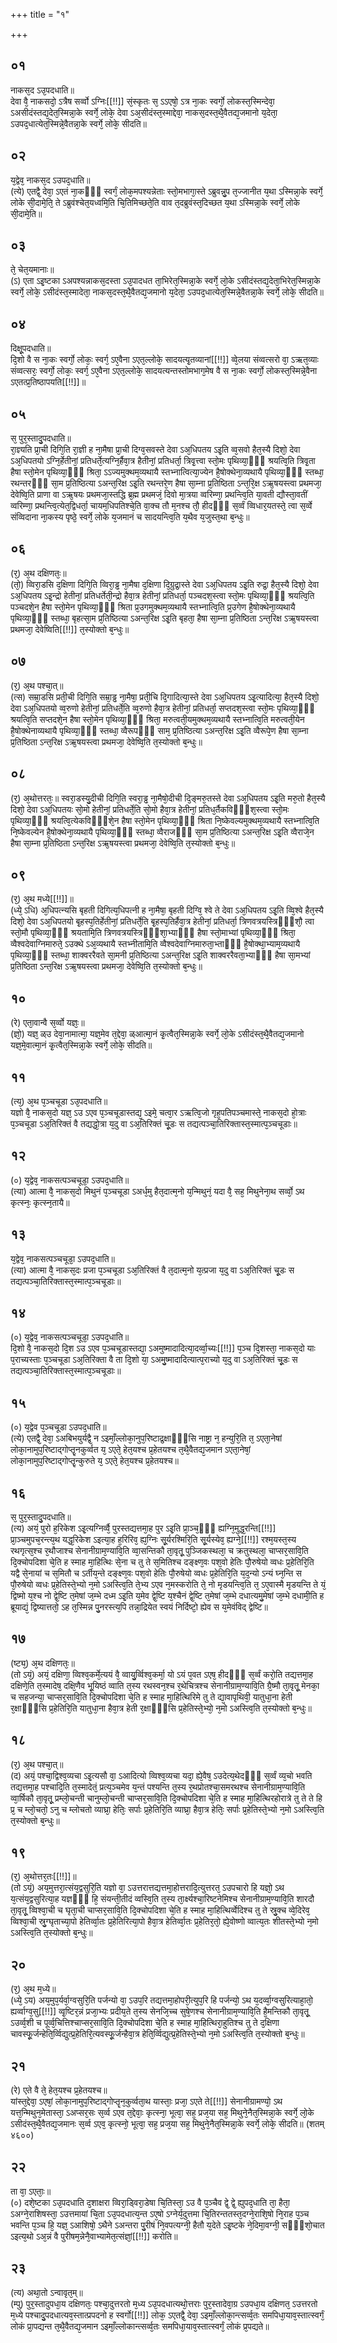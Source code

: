 +++
title = "१"

+++
## ०१
नाकस᳘द ऽउ᳘पदधाति॥  
देवा वै᳘ नाकसदो᳘ ऽत्रैष सर्व्वो ऽग्निः[[!!]] सं᳘स्कृतः स᳘ ऽऽएषो᳘ ऽत्र ना᳘कः स्वर्गो᳘ लोकस्त᳘स्मिन्देवा᳘ ऽअसीदंस्तद्य᳘देत᳘स्मिन्ना᳘के स्वर्गे᳘ लोके᳘ देवा ऽअ᳘सीदंस्त᳘स्माद्देवा᳘ नाकस᳘दस्त᳘थै᳘वैतद्य᳘जमानो य᳘देता᳘ ऽउपद᳘धात्येत᳘स्मिन्ने᳘वैतन्ना᳘के स्वर्गे᳘ लोके᳘ सीदति॥  
## ०२
य᳘द्वेव᳘ नाकस᳘द ऽउपद᳘धाति॥  
(त्ये) एतद्वै᳘ देवा᳘ ऽएतं ना᳘कᳫँ᳭ स्वर्गं᳘ लोक᳘मपश्यन्नेताः स्तो᳘मभागा᳘स्ते ऽब्रुवन्नु᳘प त᳘ज्जानीत य᳘था ऽस्मिन्ना᳘के स्वर्गे᳘ लोके सी᳘दामे᳘ति᳘ ते ऽब्रुवंश्चेत᳘यध्वमि᳘ति चि᳘तिमिच्छते᳘ति वाव त᳘दब्रुवंस्त᳘दिच्छत य᳘था ऽस्मिन्ना᳘के स्वर्गे᳘ लोके सी᳘दामे᳘ति॥  
## ०३
ते᳘ चेत᳘यमानाः॥  
(ऽ) एता ऽइ᳘ष्टका ऽअपश्यन्नाकस᳘दस्ता ऽउ᳘पादधत ता᳘भिरेत᳘स्मिन्ना᳘के स्वर्गे᳘ लो᳘के ऽसीदंस्तद्य᳘देता᳘भिरेत᳘स्मिन्ना᳘के स्वर्गे᳘ लोके᳘ ऽसीदंस्त᳘स्मादेता᳘ नाकस᳘दस्त᳘थै᳘वैतद्य᳘जमानो य᳘देता᳘ ऽउपद᳘धात्येत᳘स्मिन्ने᳘वैतन्ना᳘के स्वर्गे᳘ लोके᳘ सीदति॥  
## ०४
दिक्षू᳘पदधाति॥  
दि᳘शो वै स ना᳘कः स्वर्गो᳘ लोकः᳘ स्वर्ग᳘ ऽए᳘वैना ऽएत᳘ल्लोके᳘ सादयत्यृ᳘तव्यानां[[!!]] व्वे᳘लया संव्वत्सरो वा᳘ ऽऋत᳘व्याः संव्वत्सरः᳘ स्वर्गो᳘ लोकः᳘ स्वर्ग᳘ ऽए᳘वैना ऽएत᳘ल्लोके᳘ सादयत्यन्तस्तोमभाग᳘मेष वै स ना᳘कः स्वर्गो᳘ लोकस्त᳘स्मिन्ने᳘वैना ऽएतत्प्र᳘तिष्ठापयति[[!!]]॥  
## ०५
स᳘ पुर᳘स्तादु᳘पदधाति॥  
रा᳘ज्ञ्यति प्रा᳘ची दिगि᳘ति रा᳘ज्ञी ह ना᳘मैषा प्रा᳘ची दिग्व᳘सवस्ते देवा ऽअ᳘धिपतय ऽइ᳘ति व्व᳘सवो हैत᳘स्यै दिशो᳘ देवा ऽअ᳘धिपतयो ऽग्नि᳘र्हेतीनां᳘ प्रतिधर्ते᳘त्यग्नि᳘र्हैवा᳘त्र हैतीनां᳘ प्रतिधर्ता᳘ त्रिवृ᳘त्त्वा स्तो᳘मः पृथिव्या᳘ᳫँ᳘ श्रयत्वि᳘ति त्रिवृ᳘ता हैषा स्तो᳘मेन पृथिव्या᳘ᳫँ᳘ श्रिता᳘ ऽऽज्यमुक्थम᳘व्यथायै स्तभ्नात्वित्या᳘ज्येन है᳘षोक्थेना᳘व्यथायै पृथिव्या᳘ᳫँ᳘ स्तब्धा᳘ रथन्तरᳫँ᳭ सा᳘म प्र᳘तिष्ठित्या ऽअन्त᳘रिक्ष ऽइ᳘ति रथन्तरे᳘ण हैषा सा᳘म्ना प्र᳘तिष्ठिता ऽन्त᳘रि᳘क्ष ऽऋ᳘षयस्त्वा प्रथमजा᳘ देवेष्वि᳘ति प्राणा वा ऽऋ᳘षयः प्रथमजा᳘स्तद्धि ब्र᳘ह्म प्रथमजं᳘ दिवो मा᳘त्रया व्वरिम्णा᳘ प्रथन्त्वि᳘ति या᳘वती द्यौस्ता᳘वतीं व्वरिम्णा᳘ प्रथन्त्वि᳘त्येत᳘द्विधर्ता᳘ चायम᳘धिपतिश्चे᳘ति वा᳘क्च तौ म᳘नश्च तौ᳘ हीदᳫँ᳭ स᳘र्व्वं व्विधार᳘यतस्ते᳘ त्वा स᳘र्व्वे संव्विदाना ना᳘कस्य पृष्ठे᳘ स्वर्गे᳘ लोके य᳘जमानं च सादयन्त्वि᳘ति य᳘थैव य᳘जुस्त᳘था ब᳘न्धुः॥  
## ०६
(र᳘) अ᳘थ दक्षिणतः᳘॥  
(तो᳘) व्विरा᳘डसि द᳘क्षिणा दिगि᳘ति व्विरा᳘ड्ढ ना᳘मैषा द᳘क्षिणा दि᳘ग्रुद्रा᳘स्ते देवा ऽअ᳘धिपतय ऽइ᳘ति रुद्रा᳘ हैत᳘स्यै दिशो᳘ देवा ऽअ᳘धिपतय ऽइ᳘न्द्रो हेतीनां᳘ प्रतिधर्तेती᳘न्द्रो हैवा᳘त्र हेतीनां᳘ प्रतिधर्ता᳘ पञ्चदश᳘स्त्वा स्तो᳘मः पृथिव्या᳘ᳫँ᳘ श्रयत्वि᳘ति पञ्चदशे᳘न हैषा स्तो᳘मेन पृथिव्या᳘ᳫँ᳘ श्रिता प्र᳘उगमुक्थम᳘व्यथायै स्तभ्नात्वि᳘ति प्र᳘उगेण है᳘षोक्थेना᳘व्यथायै पृथिव्या᳘ᳫँ᳘ स्तब्धा᳘ बृहत्सा᳘म प्र᳘तिष्ठित्या ऽअन्त᳘रिक्ष ऽइ᳘ति बृहता᳘ हैषा सा᳘म्ना प्र᳘तिष्ठिता ऽन्त᳘रिक्ष ऽऋ᳘षयस्त्वा प्रथमजा᳘ देवेष्विति[[!!]] त᳘स्योक्तो ब᳘न्धुः॥  
## ०७
(र᳘) अ᳘थ पश्चा᳘त्॥  
(त्स) सम्रा᳘डसि प्रती᳘ची दिगि᳘ति सम्रा᳘ड्ढ ना᳘मैषा᳘ प्रती᳘चि दि᳘गादित्या᳘स्ते देवा ऽअ᳘धिपतय ऽइ᳘त्यादित्या᳘ हैत᳘स्यै दिशो᳘ देवा ऽअ᳘धिपतयो व्व᳘रुणो हेतीनां᳘ प्रतिधर्ते᳘ति व्व᳘रुणो हैवा᳘त्र हेतीनां᳘ प्रतिधर्ता᳘ सप्तदश᳘स्त्वा स्तो᳘मः पृथिव्या᳘ᳫँ᳘ श्रयत्वि᳘ति सप्तदशे᳘न हैषा स्तो᳘मेन पृथिव्या᳘ᳫँ᳘ श्रिता᳘ मरुत्वती᳘यमुक्थम᳘व्यथायै स्तभ्नात्वि᳘ति मरुत्वती᳘येन है᳘षोक्थेनाव्यथायै पृथिव्या᳘ᳫँ᳘ स्तब्धा᳘ व्वैरूपᳫँ᳭ साम᳘ प्र᳘तिष्ठित्या ऽअन्त᳘रिक्ष ऽइ᳘ति व्वैरूपे᳘ण हैषा सा᳘म्ना प्र᳘तिष्ठिता ऽन्त᳘रिक्ष ऽऋ᳘षयस्त्वा प्रथमजा᳘ देवेष्वि᳘ति त᳘स्योक्तो ब᳘न्धुः॥  
## ०८
(र᳘) अ᳘थोत्तरतः᳘॥ 
स्वरा᳘डस्यु᳘दीची दिगि᳘ति स्वरा᳘ड्ढ ना᳘मैषो᳘दीची दि᳘ङ्मरु᳘तस्ते देवा ऽअ᳘धिपतय ऽइ᳘ति मरु᳘तो हैत᳘स्यै दिशो᳘ देवा ऽअ᳘धिपतयः सो᳘मो हेतीनां᳘ प्रतिधर्ते᳘ति सो᳘मो हैवा᳘त्र हेतीनां᳘ प्रतिध᳘र्तैकविᳫँ᳭श᳘स्त्वा स्तो᳘मः पृथिव्या᳘ᳫँ᳘ श्रयत्वि᳘त्येकविᳫँ᳭शे᳘न हैषा स्तो᳘मेन पृथिव्या᳘ᳫँ᳘ श्रिता नि᳘ष्केवल्यमुक्थम᳘व्यथायै स्तभ्नात्वि᳘ति नि᳘ष्केवल्येन है᳘षोक्थेना᳘व्यथायै पृथिव्या᳘ᳫँ᳘ स्तब्धा᳘ व्वैराजᳫँ᳭ सा᳘म प्र᳘तिष्ठित्या ऽअन्त᳘रिक्ष ऽइ᳘ति व्वैराजे᳘न हैषा सा᳘म्ना प्र᳘तिष्ठिता ऽन्त᳘रिक्ष ऽऋ᳘षयस्त्वा प्रथमजा᳘ देवेष्वि᳘ति त᳘स्योक्तो ब᳘न्धुः॥  
## ०९
(र᳘) अ᳘थ मध्ये[[!!]]॥  
(ध्ये᳘ ऽधि) अ᳘धिपत्न्यसि बृहती दिगित्य᳘धिपत्नी ह ना᳘मैषा᳘ बृहती दिग्वि᳘ श्वे ते देवा ऽअ᳘धिपतय ऽइ᳘ति व्वि᳘श्वे हैत᳘स्यै दिशो᳘ देवा ऽअ᳘धिपतयो बृ᳘हस्प᳘तिर्हेतीनां᳘ प्रतिधर्ते᳘ति बृ᳘हस्प᳘तिर्हैवा᳘त्र हेतीनां᳘ प्रतिधर्ता᳘ त्रिणवत्रयस्त्रिᳫँ᳭शौ᳘ त्वा स्तो᳘मौ पृथिव्या᳘ᳫँ᳘ श्रयतामि᳘ति त्रिणवत्रयस्त्रिᳫँ᳭शा᳘भ्याᳫँ᳭ हैषा स्तो᳘माभ्यां पृथिव्या᳘ᳫँ᳘ श्रिता᳘ व्वैश्वदेवाग्निमारुते᳘ ऽउक्थे ऽअ᳘व्यथायै स्तभ्नीतामि᳘ति व्वैश्वदेवाग्निमारुता᳘भ्ताᳫँ᳭ है᳘षोक्था᳘भ्याम᳘व्यथायै पृथिव्या᳘ᳫँ᳘ स्तब्धा᳘ शाक्वररैवते सा᳘मनी प्र᳘तिष्ठित्या ऽअन्त᳘रिक्ष ऽइ᳘ति शाक्वररैवता᳘भ्याᳫँ᳭ हैषा सा᳘मभ्यां प्र᳘तिष्ठिता ऽन्त᳘रिक्ष ऽऋ᳘षयस्त्वा प्रथमजा᳘ देवेष्वि᳘ति त᳘स्योक्तो ब᳘न्धुः॥  
## १०
(रे) एता᳘वान्वै स᳘र्व्वो यज्ञः᳘॥  
(ज्ञो᳘) यज्ञ᳘ ळ्उ देवा᳘नामात्मा᳘ यज्ञ᳘मेव त᳘द्देवा᳘ ळ्आत्मा᳘नं कृ᳘त्वैत᳘स्मिन्ना᳘के स्वर्गे᳘ लो᳘के ऽसीदंस्त᳘थै᳘वैतद्य᳘जमानो यज्ञ᳘मे᳘वात्मा᳘नं कृ᳘त्वैत᳘स्मिन्ना᳘के स्वर्गे᳘ लोके᳘ सीदति॥  
## ११
(त्य᳘) अ᳘थ प᳘ञ्चचूडा ऽउ᳘पदधाति॥  
यज्ञो वै᳘ नाकस᳘दो यज्ञ᳘ ऽउ ऽएव प᳘ञ्चचूडास्तद्य᳘ ऽइमे᳘ चत्वा᳘र ऽऋत्वि᳘जो गृह᳘पतिपञ्चमास्ते᳘ नाकस᳘दो हो᳘त्राः प᳘ञ्चचूडा ऽअ᳘तिरिक्तं वै तद्यद्धो᳘त्रा य᳘दु वा ऽअ᳘तिरिक्तं चू᳘डः स तद्यत्पञ्चा᳘तिरिक्तास्त᳘स्मात्प᳘ञ्चचूडाः॥  
## १२
(०) य᳘द्वेव᳘ नाकसत्पञ्चचूडा᳘ ऽउपद᳘धाति॥  
(त्या) आत्मा वै᳘ नाकस᳘दो मिथुनं प᳘ञ्चचूडा ऽअर्ध᳘मु हैत᳘दात्म᳘नो य᳘न्मिथुनं᳘ यदा वै᳘ सह᳘ मिथुनेना᳘थ सर्व्वो᳘ ऽथ कृत्स्नः᳘ कृत्स्न᳘तायै॥  
## १३
य᳘द्वेव᳘ नाकसत्पञ्चचूडा᳘ ऽउपद᳘धाति॥  
(त्या) आत्मा वै᳘ नाकस᳘दः प्रजा प᳘ञ्चचूडा ऽअ᳘तिरिक्तं वै त᳘दात्म᳘नो य᳘त्प्रजा य᳘दु वा ऽअ᳘तिरिक्तं चू᳘डः स तद्यत्पञ्चा᳘तिरिक्तास्त᳘स्मात्प᳘ञ्चचूडाः॥  
## १४
(०) य᳘द्वेव᳘ नाकसत्पञ्चचूडा᳘ ऽउपद᳘धाति॥  
दि᳘शो वै᳘ नाकस᳘दो दि᳘श ऽउ ऽएव प᳘ञ्चचूडास्तद्या᳘ ऽअमुष्मादादित्या᳘दर्व्वा᳘च्यः[[!!]] प᳘ञ्च दि᳘शस्ता᳘ नाकस᳘दो याः प᳘राच्यस्ताः प᳘ञ्चचूडा ऽअ᳘तिरिक्ता वै ता दि᳘शो या᳘ ऽअमु᳘ष्मादादित्यात्प᳘राच्यो य᳘दु वा ऽअ᳘तिरिक्तं चू᳘डः स तद्यत्पञ्चा᳘तिरिक्तास्त᳘स्मात्प᳘ञ्चचूडाः॥  
## १५
(०) य᳘द्वेव प᳘ञ्चचूडा ऽउपद᳘धाति॥  
(त्ये) एतद्वै᳘ देवा᳘ ऽअबिभयुर्यद्वै᳘ न ऽइमाँ᳘ल्लोका᳘नुप᳘रिष्टाद्र᳘क्षाᳫँ᳭सि नाष्ट्रा न᳘ हन्युरि᳘ति त᳘ ऽएता᳘नेषां लोका᳘नामुप᳘रिष्टाद्गोप्तॄ᳘नकुर्व्वत य᳘ ऽएते᳘ हेत᳘यश्च प्र᳘हेतयश्च त᳘थै᳘वैतद्य᳘जमान ऽएता᳘नेषां᳘ लोका᳘नामुप᳘रिष्टाद्गोप्तॄ᳘न्कुरुते य᳘ ऽएते᳘ हेत᳘यश्च प्र᳘हेतयश्च॥  
## १६
स᳘ पुर᳘स्तादु᳘पदधाति॥  
(त्य) अयं᳘ पुरो ह᳘रिकेश ऽइ᳘त्यग्निर्व्वै᳘ पुरस्तद्यत्तमा᳘ह पुर ऽइ᳘ति प्रा᳘ञ्च᳘ᳫँ᳘ ह्यग्नि᳘मुद्ध᳘रन्ति[[!!]] प्रा᳘ञ्चमुपच᳘रन्त्य᳘थ यद्ध᳘रिकेश ऽइत्या᳘ह ह᳘रिरिव᳘ ह्य᳘ग्निः सू᳘र्यरश्मिरि᳘ति सू᳘र्यस्येव᳘ ह्यग्ने᳘[[!!]] रश्म᳘यस्त᳘स्य रथगृत्स᳘श्च र᳘थौजाश्च सेनानीग्राम᳘ण्यावि᳘ति व्वा᳘सन्तिकौ ता᳘वृतू᳘ पुञ्जिकस्थला᳘ च क्रतुस्थला᳘ चाप्सर᳘सावि᳘ति दि᳘क्चोपदिशा चे᳘ति ह स्माह मा᳘हित्थिः से᳘ना च तु ते स᳘मितिश्च दङ्क्ष्ण᳘वः पश᳘वो हेतिः पौ᳘रुषेयो व्वधः प्र᳘हेतिरि᳘ति यद्वै से᳘नायां च स᳘मितौ च ऽर्तीय᳘न्ते दङ्क्ष्ण᳘वः पश᳘वो हेतिः पौ᳘रुषेयो व्वधः प्र᳘हेतिरि᳘ति य᳘द᳘न्यो ऽन्यं घ्न᳘न्ति स पौ᳘रुषेयो व्वधः प्र᳘हेतिस्ते᳘भ्यो न᳘मो ऽअस्त्वि᳘ति ते᳘भ्य ऽएव न᳘मस्करोति ते᳘ नो मृडयन्त्वि᳘ति त᳘ ऽए᳘वास्मै मृडयन्ति ते यं᳘ द्विष्मो य᳘श्च नो द्वे᳘ष्टि त᳘मेषां ज᳘म्भे दध्म ऽइ᳘ति य᳘मेव द्वे᳘ष्टि य᳘श्चैनं द्वे᳘ष्टि त᳘मेषां ज᳘म्भे दधात्यमु᳘मेषां ज᳘म्भे दधामी᳘ति ह ब्रूयाद्यं᳘ द्विष्यात्ततो᳘ ऽह त᳘स्मिन्न पु᳘नरस्त्य᳘पि तन्ना᳘द्रियेत स्वयं निर्दिष्टो᳘ ह्येव स य᳘मेवंविद् द्वेष्टि॥  
## १७
(ष्ट्य᳘) अ᳘थ दक्षिणतः᳘॥  
(तो ऽयं᳘) अयं᳘ दक्षिणा᳘ व्विश्व᳘कर्मे᳘त्ययं वै᳘ व्वायु᳘र्व्विश्व᳘कर्मा᳘ यो ऽयं प᳘वत ऽएष᳘ हीदᳫँ᳭ स᳘र्व्वं करो᳘ति तद्यत्तमा᳘ह दक्षिणे᳘ति त᳘स्मादेष᳘ दक्षि᳘णैव भू᳘यिष्ठं व्वाति त᳘स्य रथस्वन᳘श्च र᳘थेचित्रश्च सेनानीग्राम᳘ण्यावि᳘ति ग्रै᳘ष्मौ ता᳘वृतू᳘ मेनका᳘ च सहजन्या᳘ चाप्सर᳘सावि᳘ति दि᳘क्चोपदिशा चे᳘ति ह स्माह मा᳘हित्थिरिमे तु ते द्या᳘वापृथिवी᳘ यातुधा᳘ना हेती र᳘क्षाᳫँ᳭सि प्र᳘हेतिरि᳘ति यातुधा᳘ना हैवा᳘त्र हेती र᳘क्षाᳫँ᳭सि प्र᳘हेतिस्ते᳘भ्यो᳘ न᳘मो ऽअस्त्वि᳘ति त᳘स्योक्तो ब᳘न्धुः॥  
## १८
(र᳘) अ᳘थ पश्चा᳘त्॥  
(द) अयं᳘ पश्चा᳘द्विश्व᳘व्यचा ऽइ᳘त्यसौ वा᳘ ऽआदित्यो व्विश्व᳘व्यचा यदा᳘ ह्ये᳘वैष᳘ ऽउदेत्य᳘थेदᳫँ᳭ स᳘र्व्वं व्य᳘चो भवति तद्यत्तमा᳘ह पश्चादि᳘ति त᳘स्मादेतं᳘ प्रत्य᳘ञ्चमेव य᳘न्तं पश्यन्ति त᳘स्य र᳘थप्रोतश्चा᳘समरथश्च सेनानीग्राम᳘ण्यावि᳘ति व्वा᳘र्षिकौ ता᳘वृतू᳘ प्रम्लो᳘चन्ती चानुम्लो᳘चन्ती चाप्सर᳘सावि᳘ति दि᳘क्चोपदिशा चे᳘ति ह स्माह मा᳘हित्थिरहोरात्रे तु ते ते हि प्र᳘ च म्लो᳘चतो᳘ ऽनु च म्लोचतो व्याघ्रा᳘ हेतिः᳘ सर्पाः प्र᳘हेतिरि᳘ति व्याघ्रा᳘ हैवा᳘त्र हेतिः᳘ सर्पाः प्र᳘हेतिस्ते᳘भ्यो न᳘मो ऽअस्त्वि᳘ति त᳘स्योक्तो ब᳘न्धुः॥  
## १९
(र᳘) अ᳘थोत्तर᳘तः[[!!]]॥  
(तो ऽयं᳘) अय᳘मुत्तरा᳘त्संय᳘द्वसुरि᳘ति यज्ञो वा᳘ ऽउत्तरात्तद्यत्तमा᳘होत्तरादि᳘त्युत्तरत᳘ ऽउपचारो हि यज्ञो᳘ ऽथ य᳘त्संय᳘द्वसुरित्या᳘ह यज्ञᳫँ᳭ हि᳘ संयन्ती᳘तीदं व्वस्वि᳘ति त᳘स्य ता᳘र्क्ष्यश्चा᳘रिष्टनेमिश्च सेनानीग्राम᳘ण्यावि᳘ति शारदौ ता᳘वृतू᳘ व्विश्वा᳘ची च घृता᳘ची चाप्सर᳘सावि᳘ति दि᳘क्चोपदिशा चे᳘ति ह स्माह मा᳘हित्थिर्व्वेदिश्च तु ते स्रु᳘क्च व्वे᳘दिरेव᳘ व्विश्वा᳘ची स्रु᳘ग्घृताच्या᳘पो हेतिर्व्वा᳘तः प्र᳘हेतिरित्या᳘पो हैवा᳘त्र हेतिर्व्वा᳘तः प्र᳘हेतिर᳘तो᳘ ह्ये᳘वोष्णो व्वात्य᳘तः शीतस्ते᳘भ्यो न᳘मो ऽअस्त्वि᳘ति त᳘स्योक्तो ब᳘न्धुः॥  
## २०
(र᳘) अ᳘थ म᳘ध्ये॥  
(ध्ये᳘ ऽय) अय᳘मुप᳘र्यर्वा᳘ग्वसुरि᳘ति पर्जन्यो वा᳘ ऽउप᳘रि तद्यत्तमा᳘होपरी᳘त्युप᳘रि हि पर्जन्यो᳘ ऽथ य᳘दर्व्वा᳘ग्वसुरित्याहा᳘तो᳘ ह्यर्व्वाग्व᳘सु[[!!]] व्वृ᳘ष्टिर᳘न्नं प्रजा᳘भ्यः प्रदीय᳘ते त᳘स्य सेनजि᳘च्च सुषे᳘णश्च सेनानीग्राम᳘ण्यावि᳘ति है᳘मन्तिकौ ता᳘वृतू᳘ ऽउर्व्व᳘शी च पूर्व्व᳘चित्तिश्चाप्सर᳘सावि᳘ति दि᳘क्चोपदिशा चे᳘ति ह स्माह मा᳘हित्थिरा᳘हुतिश्च तु ते द᳘क्षिणा चावस्फू᳘र्जन्हेति᳘र्व्विद्युत्प्र᳘हेतिरि᳘त्यवस्फू᳘र्जन्हैवा᳘त्र हेति᳘र्व्विद्युत्प्र᳘हेतिस्ते᳘भ्यो न᳘मो ऽअस्त्वि᳘ति त᳘स्योक्तो ब᳘न्धुः॥  
## २१
(रे) एते वै ते᳘ हेत᳘यश्च प्र᳘हेतयश्च॥  
यांस्त᳘द्देवा᳘ ऽएषां᳘ लोका᳘नामुप᳘रिष्टाद्गोप्तॄन᳘कुर्व्वता᳘थ यास्ताः᳘ प्रजा᳘ ऽएते ते[[!!]] सेनानीग्रामण्यो᳘ ऽथ यत्त᳘न्मिथुन᳘मेतास्ता᳘ ऽअप्सर᳘सः स᳘र्व्व ऽएव त᳘द्देवाः᳘ कृत्स्ना᳘ भूत्वा᳘ सह᳘ प्रज᳘या सह᳘ मिथुने᳘नैत᳘स्मिन्ना᳘के स्वर्गे᳘ लो᳘के ऽसीदंस्त᳘थै᳘वैतद्य᳘जमानः स᳘र्व्व ऽएव᳘ कृत्स्नो᳘ भूत्वा᳘ सह᳘ प्रज᳘या सह᳘ मिथुने᳘नैत᳘स्मिन्ना᳘के स्वर्गे᳘ लोके᳘ सीदति॥ (शतम् ४६००)  
## २२
ता वा᳘ ऽएताः᳘॥  
(०) दशे᳘ष्टका ऽउ᳘पदधाति द᳘शाक्षरा व्विरा᳘ड्विरा᳘डेषा चि᳘तिस्ता᳘ ऽउ वै प᳘ञ्चैव द्वे᳘ द्वे᳘ ह्युपद᳘धाति ता᳘ हैता᳘ ऽअग्ने᳘राशिषस्ता᳘ ऽउत्तमायां चि᳘ता ऽउ᳘पदधात्य᳘न्त ऽए᳘षो ऽग्नेर्य᳘दुत्तमा चि᳘तिरन्ततस्त᳘दग्ने᳘राशि᳘षो नि᳘राह प᳘ञ्च भवन्ति प᳘ञ्च हि᳘ यज्ञ᳘ ऽआशिषो᳘ ऽथैने ऽअन्तरा पु᳘रीषं नि᳘वपत्यग्नी᳘ हैतौ य᳘देते ऽइ᳘ष्टके ने᳘दिमा᳘वग्नी᳘ सᳫँ᳭शो᳘चात ऽइत्य᳘थो ऽअ᳘न्नं वै पुरीषम᳘न्नेनै᳘वाभ्यामेत᳘त्संज्ञां᳘[[!!]] करोति॥  
## २३
(त्य) अथा᳘तो ऽन्वावृत᳘म्॥  
(म्पु) पुर᳘स्तादुपधा᳘य दक्षिणतः᳘ पश्चा᳘दुत्तरतो म᳘ध्य ऽउ᳘पदधात्यथो᳘त्तराः पुर᳘स्तादेवा᳘ग्र ऽउपधा᳘य दक्षिणत᳘ ऽउत्तरतो म᳘ध्ये पश्चादु᳘पदधात्यव᳘स्तात्प्रपदनो ह स्वर्गो[[!!]] लोक᳘ ऽएतद्वै᳘ देवा᳘ ऽइमाँ᳘ल्लोका᳘न्त्सर्व्व᳘तः समपिधा᳘याव᳘स्तात्स्वर्गं᳘ लोकं प्रा᳘पद्यन्त त᳘थै᳘वैतद्य᳘जमान ऽइमाँ᳘ल्लोकान्त्सर्व्व᳘तः समपिधा᳘याव᳘स्तात्स्वर्गं᳘ लोकं प्र᳘पद्यते॥  
